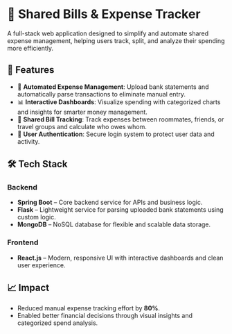 # 💸 Shared Bills & Expense Tracker

A full-stack web application designed to simplify and automate shared expense management, helping users track, split, and analyze their spending more efficiently.

## 🚀 Features

- 🔄 **Automated Expense Management**: Upload bank statements and automatically parse transactions to eliminate manual entry.
- 📊 **Interactive Dashboards**: Visualize spending with categorized charts and insights for smarter money management.
- 🤝 **Shared Bill Tracking**: Track expenses between roommates, friends, or travel groups and calculate who owes whom.
- 🔐 **User Authentication**: Secure login system to protect user data and activity.
  
## 🛠️ Tech Stack

### Backend
- **Spring Boot** – Core backend service for APIs and business logic.
- **Flask** – Lightweight service for parsing uploaded bank statements using custom logic.
- **MongoDB** – NoSQL database for flexible and scalable data storage.

### Frontend
- **React.js** – Modern, responsive UI with interactive dashboards and clean user experience.

## 📈 Impact

- Reduced manual expense tracking effort by **80%**.
- Enabled better financial decisions through visual insights and categorized spend analysis.
